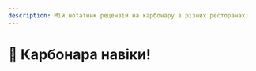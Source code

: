 ```yaml
---
description: Мій нотатник рецензій на карбонару в різних ресторанах!
---
```


# 🍝 Карбонара навіки!

